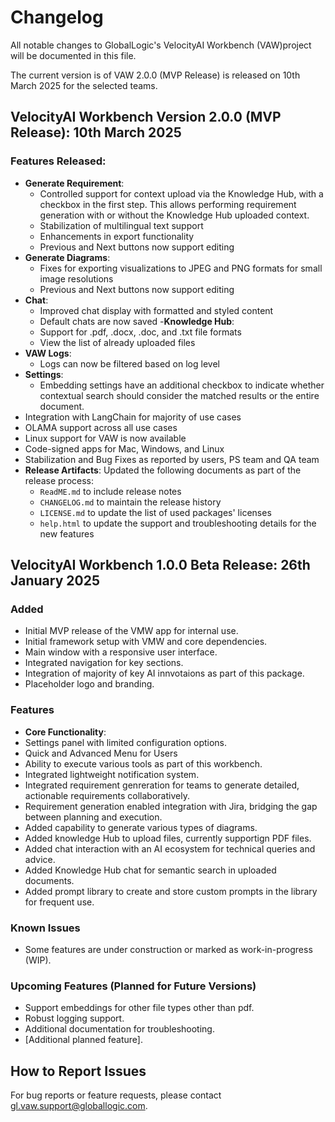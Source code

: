 # Changelog

All notable changes to GlobalLogic's VelocityAI Workbench (VAW)project will be documented in this file.

The current version is of VAW 2.0.0 (MVP Release) is released on 10th March 2025 for the selected teams.

## VelocityAI Workbench Version 2.0.0 (MVP Release): 10th March 2025

### Features Released:
- **Generate Requirement**:
  - Controlled support for context upload via the Knowledge Hub, with a checkbox in the first step. This allows performing requirement generation with or without the Knowledge Hub uploaded context.
  - Stabilization of multilingual text support
  - Enhancements in export functionality
  - Previous and Next buttons now support editing
- **Generate Diagrams**:
  - Fixes for exporting visualizations to JPEG and PNG formats for small image resolutions
  - Previous and Next buttons now support editing
- **Chat**:
  - Improved chat display with formatted and styled content
  - Default chats are now saved
-**Knowledge Hub**:
  - Support for .pdf, .docx, .doc, and .txt file formats
  - View the list of already uploaded files
- **VAW Logs**:
  - Logs can now be filtered based on log level
- **Settings**:
  - Embedding settings have an additional checkbox to indicate whether contextual search should consider the matched results or the entire document.
- Integration with LangChain for majority of use cases
- OLAMA support across all use cases
- Linux support for VAW is now available
- Code-signed apps for Mac, Windows, and Linux
- Stabilization and Bug Fixes as reported by users, PS team and QA team
- **Release Artifacts**: Updated the following documents as part of the release process:
  - `ReadME.md` to include release notes
  - `CHANGELOG.md` to maintain the release history
  - `LICENSE.md` to update the list of used packages' licenses
  - `help.html` to update the support and troubleshooting details for the new features

##  VelocityAI Workbench 1.0.0 Beta Release: 26th January 2025

### Added
- Initial MVP release of the VMW app for internal use.
- Initial framework setup with VMW and core dependencies.
- Main window with a responsive user interface.
- Integrated navigation for key sections.
- Integration of majority of key AI innvotaions as part of this package.
- Placeholder logo and branding.

### Features
- **Core Functionality**:
- Settings panel with limited configuration options.
- Quick and Advanced Menu for Users
- Ability to execute various tools as part of this workbench.
- Integrated lightweight notification system.
- Integrated requirement genreration for teams to generate detailed, actionable requirements collaboratively.
- Requirement generation enabled integration with Jira, bridging the gap between planning and execution.
- Added capability to generate various types of diagrams.
- Added knowledge Hub to upload files, currently supportign PDF files.
- Added chat interaction with an AI ecosystem for technical queries and advice.
- Added Knowledge Hub chat for semantic  search in uploaded documents.
- Added prompt library to create and store custom prompts in the library for frequent use.

### Known Issues
- Some features are under construction or marked as work-in-progress (WIP).

### Upcoming Features (Planned for Future Versions)
- Support embeddings for other file types other than pdf.
- Robust logging support.
- Additional documentation for troubleshooting.
- [Additional planned feature].

## How to Report Issues
For bug reports or feature requests, please contact gl.vaw.support@globallogic.com.
